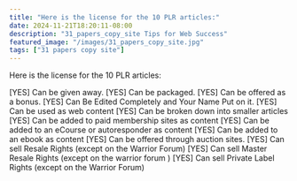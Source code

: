 ```yaml
---
title: "Here is the license for the 10 PLR articles:"
date: 2024-11-21T18:20:11-08:00
description: "31_papers_copy_site Tips for Web Success"
featured_image: "/images/31_papers_copy_site.jpg"
tags: ["31 papers copy site"]
---
```





Here is the license for the 10 PLR articles:

[YES] Can be given away.
[YES] Can be packaged.
[YES] Can be offered as a bonus.
[YES] Can Be Edited Completely and Your Name Put on it.
[YES] Can be used as web content
[YES] Can be broken down into smaller articles
[YES] Can be added to paid membership sites as content
[YES] Can be added to an eCourse or autoresponder as content
[YES] Can be added to an ebook as content
[YES] Can be offered through auction sites.
[YES] Can sell Resale Rights  (except on the Warrior Forum)
[YES] Can sell Master Resale Rights (except on the warrior forum )
[YES] Can sell Private Label Rights (except on the Warrior Forum)


